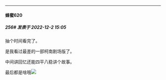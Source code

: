

*****

####  蜂蜜620  
##### 256#       发表于 2022-12-2 15:05

抽个时间看完了。

是我看过最差的一部柯南剧场版了。

中间讲回忆还能四平八稳讲个故事。

最后都是啥哦<img src="https://static.saraba1st.com/image/smiley/face2017/001.png" referrerpolicy="no-referrer">

